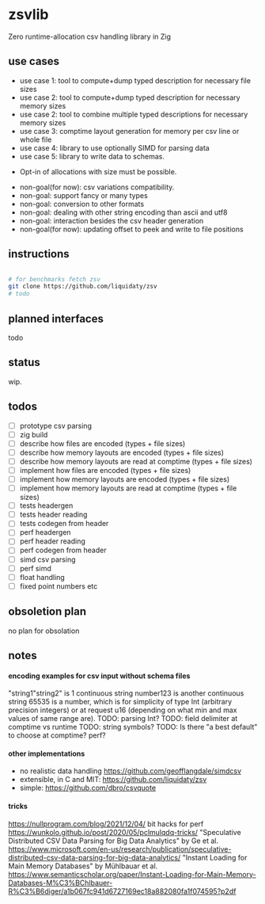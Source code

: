 # zsvlib
 Zero runtime-allocation csv handling library in Zig

## use cases
- use case 1: tool to compute+dump typed description for necessary file sizes
- use case 2: tool to compute+dump typed description for necessary memory sizes
- use case 2: tool to combine multiple typed descriptions for necessary memory sizes
- use case 3: comptime layout generation for memory per csv line or whole file
- use case 4: library to use optionally SIMD for parsing data
- use case 5: library to write data to schemas.
* Opt-in of allocations with size must be possible.
- non-goal(for now): csv variations compatibility.
- non-goal: support fancy or many types
- non-goal: conversion to other formats
- non-goal: dealing with other string encoding than ascii and utf8
- non-goal: interaction besides the csv header generation
- non-goal(for now): updating offset to peek and write to file positions

## instructions
```sh

# for benchmarks fetch zsv
git clone https://github.com/liquidaty/zsv
# todo
```

## planned interfaces
todo

## status
wip.

## todos
- [ ] prototype csv parsing
- [ ] zig build
- [ ] describe how files are encoded (types + file sizes)
- [ ] describe how memory layouts are encoded (types + file sizes)
- [ ] describe how memory layouts are read at comptime (types + file sizes)
- [ ] implement how files are encoded (types + file sizes)
- [ ] implement how memory layouts are encoded (types + file sizes)
- [ ] implement how memory layouts are read at comptime (types + file sizes)
- [ ] tests headergen
- [ ] tests header reading
- [ ] tests codegen from header
- [ ] perf headergen
- [ ] perf header reading
- [ ] perf codegen from header
- [ ] simd csv parsing
- [ ] perf simd
- [ ] float handling
- [ ] fixed point numbers etc

## obsoletion plan
no plan for obsolation

## notes

#### encoding examples for csv input without schema files
"string1\"string2" is 1 continuous string
number123 is another continuous string
65535 is a number, which is for simplicity of type Int (arbitrary precision integers) or
at request u16 (depending on what min and max values of same range are).
TODO: parsing Int?
TODO: field delimiter at comptime vs runtime
TODO: string symbols?
TODO: Is there "a best default" to choose at comptime? perf?

#### other implementations
- no realistic data handling https://github.com/geofflangdale/simdcsv
- extensible, in C and MIT: https://github.com/liquidaty/zsv
- simple: https://github.com/dbro/csvquote

#### tricks
https://nullprogram.com/blog/2021/12/04/
bit hacks for perf
https://wunkolo.github.io/post/2020/05/pclmulqdq-tricks/
"Speculative Distributed CSV Data Parsing for Big Data Analytics" by Ge et al.
https://www.microsoft.com/en-us/research/publication/speculative-distributed-csv-data-parsing-for-big-data-analytics/
"Instant Loading for Main Memory Databases" by Mühlbauar et al.
https://www.semanticscholar.org/paper/Instant-Loading-for-Main-Memory-Databases-M%C3%BChlbauer-R%C3%B6diger/a1b067fc941d6727169ec18a882080fa1f074595?p2df

